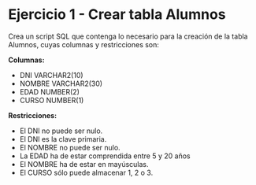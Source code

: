 # Ejercicio 1 - Crear tabla Alumnos

Crea un script SQL que contenga lo necesario para la creación de la tabla Alumnos, cuyas columnas y restricciones son:

**Columnas:**

 - DNI 	VARCHAR2(10)
 - NOMBRE 	VARCHAR2(30) 
 - EDAD 	NUMBER(2)
 - CURSO 	NUMBER(1)

**Restricciones:**

- El DNI no puede ser nulo.
- El DNI es la clave primaria.
- El NOMBRE no puede ser nulo.
- La EDAD ha de estar comprendida entre 5 y 20 años
- El NOMBRE ha de estar en mayúsculas.
- El CURSO sólo puede almacenar 1, 2 o 3.


